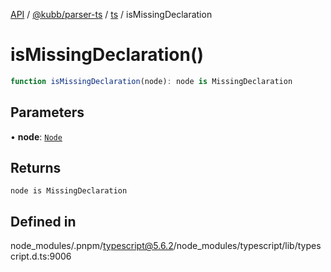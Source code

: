 [API](../../../../../packages.md) / [@kubb/parser-ts](../../../index.md) / [ts](../index.md) / isMissingDeclaration

# isMissingDeclaration()

```ts
function isMissingDeclaration(node): node is MissingDeclaration
```

## Parameters

• **node**: [`Node`](../interfaces/Node.md)

## Returns

`node is MissingDeclaration`

## Defined in

node\_modules/.pnpm/typescript@5.6.2/node\_modules/typescript/lib/typescript.d.ts:9006
